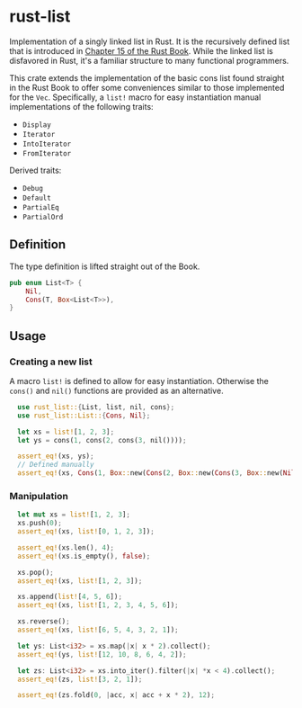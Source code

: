 # rust-list

Implementation of a singly linked list in Rust. It is the recursively defined
list that is introduced in [Chapter 15 of the Rust Book][book]. While the linked
list is disfavored in Rust, it's a familiar structure to many functional
programmers.

This crate extends the implementation of the basic cons list found straight in
the Rust Book to offer some conveniences similar to those implemented for the
`Vec`. Specifically, a `list!` macro for easy instantiation manual implementations
of the following traits:

* `Display`
* `Iterator`
* `IntoIterator`
* `FromIterator`

Derived traits:

* `Debug`
* `Default`
* `PartialEq`
* `PartialOrd`

## Definition

The type definition is lifted straight out of the Book.

``` rust
pub enum List<T> {
    Nil,
    Cons(T, Box<List<T>>),
}
```

## Usage

### Creating a new list

A macro `list!` is defined to allow for easy instantiation. Otherwise the
`cons()` and `nil()` functions are provided as an alternative.

``` rust
  use rust_list::{List, list, nil, cons};
  use rust_list::List::{Cons, Nil};

  let xs = list![1, 2, 3];
  let ys = cons(1, cons(2, cons(3, nil())));

  assert_eq!(xs, ys);
  // Defined manually
  assert_eq!(xs, Cons(1, Box::new(Cons(2, Box::new(Cons(3, Box::new(Nil)))))));
```

### Manipulation

``` rust
  let mut xs = list![1, 2, 3];
  xs.push(0);
  assert_eq!(xs, list![0, 1, 2, 3]);

  assert_eq!(xs.len(), 4);
  assert_eq!(xs.is_empty(), false);

  xs.pop();
  assert_eq!(xs, list![1, 2, 3]);

  xs.append(list![4, 5, 6]);
  assert_eq!(xs, list![1, 2, 3, 4, 5, 6]);

  xs.reverse();
  assert_eq!(xs, list![6, 5, 4, 3, 2, 1]);

  let ys: List<i32> = xs.map(|x| x * 2).collect();
  assert_eq!(ys, list![12, 10, 8, 6, 4, 2]);

  let zs: List<i32> = xs.into_iter().filter(|x| *x < 4).collect();
  assert_eq!(zs, list![3, 2, 1]);

  assert_eq!(zs.fold(0, |acc, x| acc + x * 2), 12);
```

[book]: https://doc.rust-lang.org/book/ch15-01-box.html#more-information-about-the-cons-list
